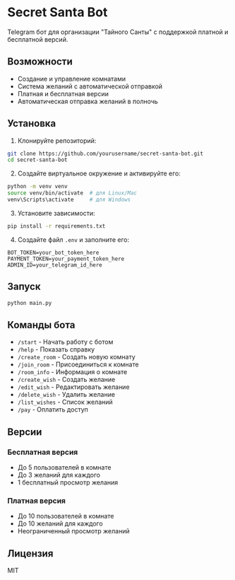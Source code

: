 # Secret Santa Bot

Telegram бот для организации "Тайного Санты" с поддержкой платной и бесплатной версий.

## Возможности

- Создание и управление комнатами
- Система желаний с автоматической отправкой
- Платная и бесплатная версии
- Автоматическая отправка желаний в полночь

## Установка

1. Клонируйте репозиторий:

```bash
git clone https://github.com/yourusername/secret-santa-bot.git
cd secret-santa-bot
```

2. Создайте виртуальное окружение и активируйте его:

```bash
python -m venv venv
source venv/bin/activate  # для Linux/Mac
venv\Scripts\activate     # для Windows
```

3. Установите зависимости:

```bash
pip install -r requirements.txt
```

4. Создайте файл `.env` и заполните его:

```env
BOT_TOKEN=your_bot_token_here
PAYMENT_TOKEN=your_payment_token_here
ADMIN_ID=your_telegram_id_here
```

## Запуск

```bash
python main.py
```

## Команды бота

- `/start` - Начать работу с ботом
- `/help` - Показать справку
- `/create_room` - Создать новую комнату
- `/join_room` - Присоединиться к комнате
- `/room_info` - Информация о комнате
- `/create_wish` - Создать желание
- `/edit_wish` - Редактировать желание
- `/delete_wish` - Удалить желание
- `/list_wishes` - Список желаний
- `/pay` - Оплатить доступ

## Версии

### Бесплатная версия

- До 5 пользователей в комнате
- До 3 желаний для каждого
- 1 бесплатный просмотр желания

### Платная версия

- До 10 пользователей в комнате
- До 10 желаний для каждого
- Неограниченный просмотр желаний

## Лицензия

MIT
